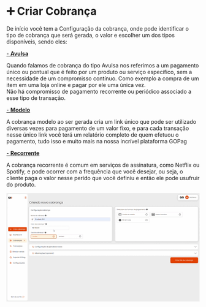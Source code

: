 # ➕ Criar Cobrança

<p>De início você tem a Configuração da cobrança, onde pode identificar o tipo de cobrança que será gerada, o valor e escolher um dos tipos disponíveis, sendo eles:</p>

[- **Avulsa**](https://docs.gopag.com.br/criar_cobranca/link_cobranca)

<p>Quando falamos de cobrança do tipo Avulsa nos referimos a um pagamento único ou pontual que é feito por um produto ou serviço específico, sem a necessidade de um compromisso contínuo. Como exemplo a compra de um item em uma loja online e pagar por ele uma única vez.<br>
Não há compromisso de pagamento recorrente ou periódico associado a esse tipo de transação.</p>


<!-- <p>Uma cobrança do tipo avulsa pode ser gerada a qualquer momento e após ser paga é então finalizada, nela será necessário o preenchimento dos dados do cliente, ou se optar pode deixar o proprio cliente para fazer este preenchimento.</p> -->

[- **Modelo**](https://docs.gopag.com.br/criar_cobranca/link_cobranca/link_cobranca_modelo)

<!-- <p>Agora a cobrança Modelo pode ser usada na seguinte situação, em sua loja você oferece um serviço que possui um único valor sem alterações, com isso você gera um link de cobrança, faz um QRcode e deixa disponível para os clientes efetuarem o pagamento. Tendo assim um fluxo ágil e claro, mantendo o controle de cada pagamento através da nossa plataforma GOPag </p> -->

<p>A cobrança modelo ao ser gerada cria um link único que pode ser utilizado diversas vezes para pagamento de um valor fixo, e para cada transação nesse único link você terá um relatório completo de quem efetuou o pagamento, tudo isso e muito mais na nossa incrível plataforma GOPag</p>


<!-- <p>Agora a cobrança do tipo Modelo, é utilizada em situações que o valor será fixo e utilizado muitas vezes por várias pessoas, e você ainda pode enviar notificação de atualizações deste pagamento para o e-mail dos clientes caso ative a opção disponível no menu Configuração Geral que irá aparecer assim que você escolher esta opção.</p> -->

[- **Recorrente**](https://docs.gopag.com.br/criar_cobranca/link_cobranca/link_cobranca_recorrente)

<p>A cobrança recorrente é comum em serviços de assinatura, como Netflix ou Spotify, e pode ocorrer com a frequência que você desejar, ou seja, o cliente paga o valor nesse perído que você definiu e então ele pode usufruir do produto.</p>

![tela_inicial_menu_criar_cobranca](../assets/prints/criar_cobranca.gif)


